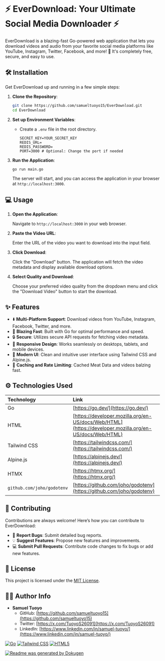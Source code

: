 # ⚡️ EverDownload: Your Ultimate Social Media Downloader ⚡️

EverDownload is a blazing-fast Go-powered web application that lets you download videos and audio from your favorite social media platforms like YouTube, Instagram, Twitter, Facebook, and more! 🚀 It's completely free, secure, and easy to use.

## 🛠️ Installation

Get EverDownload up and running in a few simple steps:

1.  **Clone the Repository**:

    ```bash
    git clone https://github.com/samueltuoyo15/EverDownload.git
    cd EverDownload
    ```

2.  **Set up Environment Variables**:

    *   Create a `.env` file in the root directory.
        ```
        SECRET_KEY=YOUR_SECRET_KEY
        REDIS_URL=
        REDIS_PASSWORD=
        PORT=3000 # Optional: Change the port if needed
        ```

3.  **Run the Application**:

    ```bash
    go run main.go
    ```

    The server will start, and you can access the application in your browser at `http://localhost:3000`.

## 💻 Usage

1.  **Open the Application**:

    Navigate to `http://localhost:3000` in your web browser.

2.  **Paste the Video URL**:

    Enter the URL of the video you want to download into the input field.

3.  **Click Download**:

    Click the "Download" button.  The application will fetch the video metadata and display available download options.

4.  **Select Quality and Download**:

    Choose your preferred video quality from the dropdown menu and click the "Download Video" button to start the download.

## ✨ Features

*   ⬇️ **Multi-Platform Support**: Download videos from YouTube, Instagram, Facebook, Twitter, and more.
*   🚀 **Blazing Fast**: Built with Go for optimal performance and speed.
*   🔒 **Secure**: Utilizes secure API requests for fetching video metadata.
*   📱 **Responsive Design**:  Works seamlessly on desktops, tablets, and mobile devices.
*   🎨 **Modern UI**:  Clean and intuitive user interface using Tailwind CSS and Alpine.js.
*   🎉 **Caching and Rate Limiting**:  Cached Meat Data and videos balzing fast.

## ⚙️ Technologies Used

| Technology                               | Link                                                         |
| :--------------------------------------- | :----------------------------------------------------------- |
| Go                                       | [https://go.dev/](https://go.dev/)                           |
| HTML                                     | [https://developer.mozilla.org/en-US/docs/Web/HTML](https://developer.mozilla.org/en-US/docs/Web/HTML) |
| Tailwind CSS                             | [https://tailwindcss.com/](https://tailwindcss.com/)         |
| Alpine.js                                | [https://alpinejs.dev/](https://alpinejs.dev/)               |
| HTMX                                     | [https://htmx.org/](https://htmx.org/)                       |              |
| `github.com/joho/godotenv`             | [https://github.com/joho/godotenv](https://github.com/joho/godotenv) |

## 🙌 Contributing

Contributions are always welcome! Here’s how you can contribute to EverDownload:

*   🐛 **Report Bugs**: Submit detailed bug reports.
*   💡 **Suggest Features**: Propose new features and improvements.
*   💻 **Submit Pull Requests**: Contribute code changes to fix bugs or add new features.

## 📝 License

This project is licensed under the [MIT License](LICENSE).

## 👨‍💻 Author Info

*   **Samuel Tuoyo**
    *   GitHub: [https://github.com/samueltuoyo15](https://github.com/samueltuoyo15)
    *   Twitter: [https://x.com/TuoyoS26091](https://x.com/TuoyoS26091)
    *   LinkedIn: [https://www.linkedin.com/in/samuel-tuoyo/](https://www.linkedin.com/in/samuel-tuoyo/)

[![Go](https://img.shields.io/badge/go-%2300ADD8.svg?style=for-the-badge&logo=go&logoColor=white)](https://go.dev/)
[![Tailwind CSS](https://img.shields.io/badge/tailwindcss-%2338B2AC.svg?style=for-the-badge&logo=tailwind-css&logoColor=white)](https://tailwindcss.com/)
[![HTML5](https://img.shields.io/badge/html5-%23E34F26.svg?style=for-the-badge&logo=html5&logoColor=white)](https://developer.mozilla.org/en-US/docs/Web/HTML)

[![Readme was generated by Dokugen](https://img.shields.io/badge/Readme%20was%20generated%20by-Dokugen-brightgreen)](https://github.com/samueltuoyo15/Dokugen)
